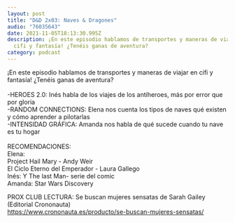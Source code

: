 ```yaml
---
layout: post
title: "D&D 2x03: Naves & Dragones"
audio: "76035643"
date: 2021-11-05T18:13:30.995Z
description: ¡En este episodio hablamos de transportes y maneras de viajar en
  cifi y fantasía! ¿Tenéis ganas de aventura?
category: podcast
---
```

¡En este episodio hablamos de transportes y maneras de viajar en cifi y fantasía! ¿Tenéis ganas de aventura?\
\
-HEROES 2.0: Inés habla de los viajes de los antíheroes, más por error que por gloria\
-RANDOM CONNECTIONS: Elena nos cuenta los tipos de naves qué existen y cómo aprender a pilotarlas\
-INTENSIDAD GRÁFICA: Amanda nos habla de qué sucede cuando tu nave es tu hogar\
\
RECOMENDACIONES:\
Elena:\
Project Hail Mary - Andy Weir\
El Ciclo Eterno del Emperador - Laura Gallego\
Inés: Y The last Man- serie del comic\
Amanda: Star Wars Discovery

PROX CLUB LECTURA: Se buscan mujeres sensatas de Sarah Gailey (Editorial Crononauta)\
<https://www.crononauta.es/producto/se-buscan-mujeres-sensatas/>